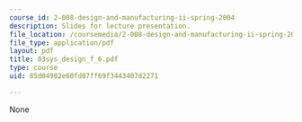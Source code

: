 ```yaml
---
course_id: 2-008-design-and-manufacturing-ii-spring-2004
description: Slides for lecture presentation.
file_location: /coursemedia/2-008-design-and-manufacturing-ii-spring-2004/85d04982e60fd87ff69f3443407d2271_03sys_design_f_6.pdf
file_type: application/pdf
layout: pdf
title: 03sys_design_f_6.pdf
type: course
uid: 85d04982e60fd87ff69f3443407d2271

---
```

None